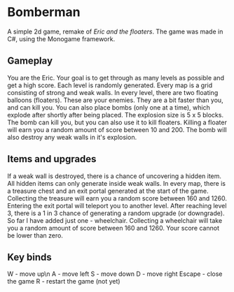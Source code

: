# Bomberman

A simple 2d game, remake of *Eric and the floaters*.
The game was made in C#, using the Monogame framework.

## Gameplay

You are the Eric. Your goal is to get through as many
levels as possible and get a high score. Each level is
randomly generated. Every map is a grid consisting of 
strong and weak walls. In every level, there are two
floating balloons (floaters). These are your enemies.
They are a bit faster than you, and can kill you.
You can also place bombs (only one at a time),
which explode after shortly after being placed. The explosion size
is 5 x 5 blocks. The bomb can kill you, but you can also use
it to kill floaters. Killing a floater will earn you
a random amount of score between 10 and 200.
The bomb will also destroy any weak walls in it's explosion.

## Items and upgrades

If a weak wall is destroyed, there is a chance of uncovering
a hidden item. All hidden items can only generate inside weak walls.
In every map, there is a treasure chest
and an exit portal generated at the start of the game.
Collecting the treasure will earn you a random score between
160 and 1260. Entering the exit portal will teleport you to
another level. After reaching level 3, there is a 1 in 3 chance
of generating a random upgrade (or downgrade). So far I have added
just one - wheelchair. Collecting a wheelchair will take you a
random amount of score between 160 and 1260. Your score cannot
be lower than zero.

## Key binds

W - move up\n
A - move left
S - move down
D - move right
Escape - close the game
R - restart the game (not yet)
